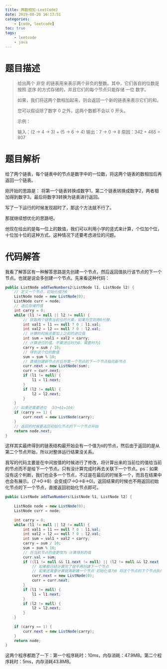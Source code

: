 ```yaml
---
title: 两数相加-LeetCode2
date: 2019-08-20 16:17:51
categories: 
	- [code, leetcode]
toc: true
tags: 
	- leetcode
	- java
---
```


# 题目描述

>给出两个 非空 的链表用来表示两个非负的整数。其中，它们各自的位数是按照 逆序 的方式存储的，并且它们的每个节点只能存储 一位 数字。
>
>如果，我们将这两个数相加起来，则会返回一个新的链表来表示它们的和。
>
>您可以假设除了数字 0 之外，这两个数都不会以 0 开头。
>
>示例：
>
>输入：(2 -> 4 -> 3) + (5 -> 6 -> 4)
>输出：7 -> 0 -> 8
>原因：342 + 465 = 807

<!--more-->

# 题目解析

给了两个链表，每个链表中的节点是数字中的一位数，将这两个链表的数相加后再返回一个链表。  

刚开始的思路是： 将第一个链表转换成数字1，第二个链表转换成数字2，两者相加得到数字3。最后将数字3转换为链表进行返回。  

写了一下运行的时候发现超时了，那这个方法就不行了。  

那就继续想优化的思路吧。  

他现在给出的是每一位上的数值，我们可以利用小学的竖式来计算，个位加个位，十位加十位的这种方式。这种情况下还要考虑进位的问题。

<!--more-->

# 代码解答

我看了解答区有一种解答思路是先创建一个节点，然后返回值执行该节点的下一个节点。也就是说会多创建一个节点。先来看这种代码：

```java
public ListNode addTwoNumbers2(ListNode l1, ListNode l2) {
   	// 定义一个节点，初始化值为0
    ListNode node = new ListNode(0);
    ListNode curr = node;
    // 进位存储的值
    int carry = 0;
    while (l1 != null || l2 != null) {
        // 获取两个链表当前位的元素，如果为空则用0代替。
        int val1 = l1 == null ? 0 : l1.val;
        int val2 = l2 == null ? 0 : l2.val;
        // 计算的时候还要加上之前的进位值
        int sum = val1 + val2 + carry;
        // 计算进位的值，不需进位时为0，需要时为1
        carry = sum / 10;
        // 得到这个位的数值
        sum = sum % 10;
        // 直接创建新节点并且将第一个节点的下一个节点指向新节点
        curr.next = new ListNode(sum);
        curr = curr.next;
        if (l1 != null) {
            l1 = l1.next;
        }
        if (l2 != null) {
            l2 = l2.next;
        }
    }
    // 如果还需要进位 （53+61=104）
    if (carry == 1) {
        curr.next = new ListNode(carry);
    }
	// 返回的时候要返回初始化节点的下一个节点开始
    return node.next;
}
```

这样其实最终得到的链表结构最开始会有一个值为`0`的节点，然后由于返回的是从第二个节点开始，所以对整体运行结果没关系。   

我写的代码主要是在中间放值的时候进行了修改，将计算出来的当前位的值给当前的节点而不是给下一个节点。只有没计算完成时再去关联下一个节点。ps：如果没有这个判断，我们也会多一个节点，不过是在最后的时候多一个，而且在结果中也会有展示。（7->0->8）会变成(7->0->8->0)。返回结果的时候也不用返回初始化节点的下一个节点，直接返回初始化节点即可。

```java
public ListNode addTwoNumbers(ListNode l1, ListNode l2) {
    
    ListNode node = new ListNode(0);
    ListNode curr = node;
    
    int carry = 0;
    while (l1 != null || l2 != null) { 
        int val1 = l1 == null ? 0 : l1.val;
        int val2 = l2 == null ? 0 : l2.val;
        int sum = val1 + val2 + carry;
        carry = sum / 10;
        sum = sum % 10;
		// 将当前节点的值更改为 计算得到的值
        curr.val = sum;
        if ((l1 != null && l1.next != null) || (l2 != null && l2.next != null)) {
            // 如果都已经计算完了就不再创建下一个节点
            // 如果还需要计算就再新建一个节点 初始化值为0 将这个节点的下个节点执行这个新节点，再将当前操作的节点替换为新建的节点
            curr.next = new ListNode(0);
            curr = curr.next;
        }
        if (l1 != null) {
            l1 = l1.next;
        }
        if (l2 != null) {
            l2 = l2.next;
        }
    }
    
    if (carry == 1) {
        curr.next = new ListNode(carry);
    }
    return node;
}
```

这两个程序都跑了一下：第一个程序耗时：10ms，内存消耗：47.9MB。第二个程序耗时：5ms，内存消耗43.8MB。